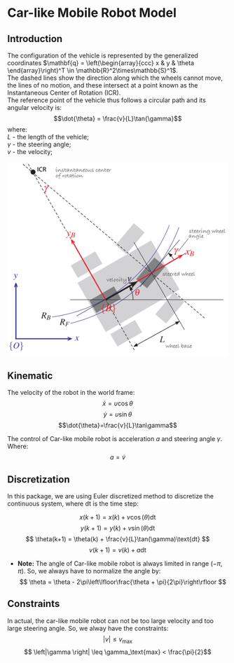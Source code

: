 # Car-like Mobile Robot Model

## Introduction
The configuration of the vehicle is represented by the generalized coordinates $\mathbf{q} = \left(\begin{array}{ccc} x & y & \theta \end{array}\right)^T \in \mathbb{R}^2\times\mathbb{S}^1$.<br>
The dashed lines show the direction along which the wheels cannot move, the lines of no motion, and these intersect at a point known as the Instantaneous Center of Rotation (ICR).<br>
The reference point of the vehicle thus follows a circular path and its angular velocity is:
$$\dot{\theta} = \frac{v}{L}\tan{\gamma}$$
where: <br>
$L$ - the length of the vehicle;<br>
$\gamma$ -  the steering angle; <br>
$v$ - the velocity;<br>

![Car-like Robot](images/car-like_robot.png)

## Kinematic
The velocity of the robot in the world frame:
$$\dot{x}=\upsilon\cos\theta$$
$$\dot{y}=\upsilon\sin\theta$$
$$\dot{\theta}=\frac{v}{L}\tan\gamma$$

The control of Car-like mobile robot is acceleration $a$ and steering angle $\gamma$. Where:
$$ a = \dot{v}$$

## Discretization
In this package, we are using Euler discretized method to discretize the continuous system, where $\text{dt}$ is the time step:

$$ x(k+1) = x(k) + v\cos(\theta)\text{dt} $$
$$ y(k+1) = y(k) + v\sin(\theta)\text{dt} $$
$$ \theta(k+1) = \theta(k) + \frac{v}{L}\tan(\gamma)\text{dt} $$
$$ v(k+1) = v(k) + a\text{dt}$$

* **Note:** The angle of Car-like mobile robot is always limited in range $(-\pi, \pi)$. So, we always have to normalize the angle by:
$$ \theta = \theta - 2\pi\left\lfloor\frac{\theta + \pi}{2\pi}\right\rfloor $$

## Constraints
In actual, the car-like mobile robot can not be too large velocity and too large steering angle. So, we alway have the constraints:
$$ \left|v\right| \leq v_\text{max} $$
$$ \left|\gamma \right| \leq \gamma_\text{max} < \frac{\pi}{2}$$